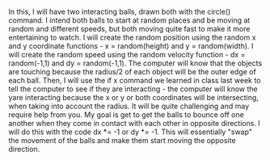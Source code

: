 In this, I will have two interacting balls, drawn both with the circle() command. I intend both balls to start at random places and be moving at random and different speeds, but both 
moving quite fast to make it more entertaining to watch. I will create the random position using the random x and y coordinate functions - x = random(height) and y = random(width). I 
will create the random speed using the random velocity function - dx = random(-1,1) and dy = random(-1,1). The computer will know that the objects are touching because the radius/2 of 
each object will be the outer edge of each ball. Then, I will use the if x command we learned in class last week to tell the computer to see if they are interacting - the computer will 
know the yare interacting because the x or y or both coordinates will be intersecting, when taking into account the radius. It will be quite challenging and may require help from you. 
My goal is get to get the balls to bounce off one another when they come in contact with each other in opposite directions. I will do this with the code dx *= -1 or dy *= -1. This will 
essentially "swap" the movement of the balls and make them start moving the opposite direction. 
